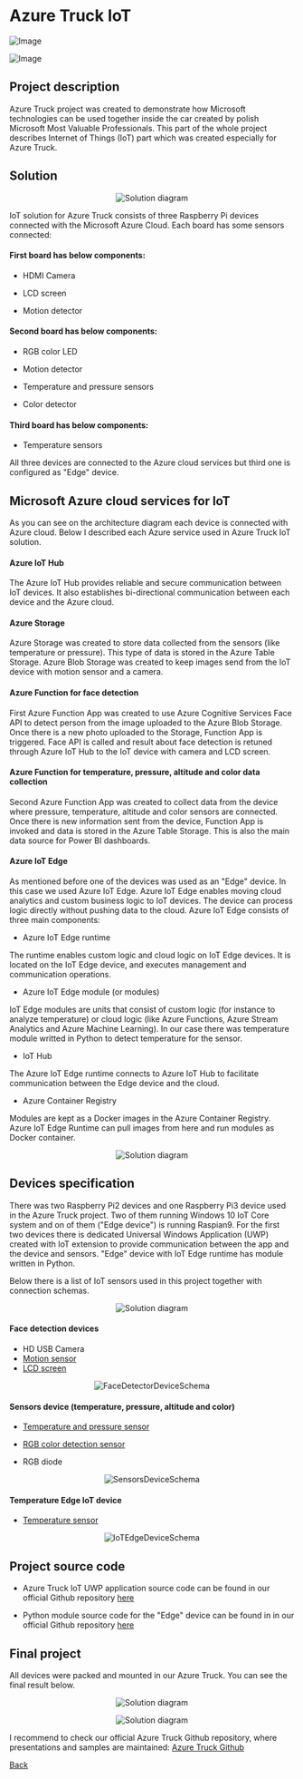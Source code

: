 # Azure Truck IoT


![Image](https://github.com/Daniel-Krzyczkowski/Daniel-Krzyczkowski.github.io/blob/master/cloudyofthings/mainassets/CloudyOfThings.png?raw=true)

![Image](https://github.com/Daniel-Krzyczkowski/Daniel-Krzyczkowski.github.io/blob/master/cloudyofthings/article3/assets/AzureTruckIoT1.jpg?raw=true)

## Project description

Azure Truck project was created to demonstrate how Microsoft technologies can be used together inside the car created by polish Microsoft Most Valuable Professionals. This part of the whole project describes Internet of Things (IoT) part which was created especially for Azure Truck.


## Solution

<p align="center">
  <img src="https://github.com/Daniel-Krzyczkowski/Daniel-Krzyczkowski.github.io/blob/master/cloudyofthings/article3/assets/AzureTruckIoT6.png?raw=true" alt="Solution diagram"/>
</p>

IoT solution for Azure Truck consists of three Raspberry Pi devices connected with the Microsoft Azure Cloud. Each board has some sensors connected:

#### First board has below components:

- HDMI Camera 

- LCD screen 

- Motion detector 

#### Second board has below components:

- RGB color LED 

- Motion detector 

- Temperature and pressure sensors

- Color detector

#### Third board has below components:

- Temperature sensors

All three devices are connected to the Azure cloud services but third one is configured as "Edge" device.


## Microsoft Azure cloud services for IoT

As you can see on the architecture diagram each device is connected with Azure cloud. Below I described each Azure service used in Azure Truck IoT solution.

#### Azure IoT Hub

The Azure IoT Hub provides reliable and secure communication between IoT devices. It also establishes bi-directional communication between each device and the Azure cloud.

#### Azure Storage

Azure Storage was created to store data collected from the sensors (like temperature or pressure). This type of data is stored in the Azure Table Storage. Azure Blob Storage was created to keep images send from the IoT device with motion sensor and a camera.

#### Azure Function for face detection

First Azure Function App was created to use Azure Cognitive Services Face API to detect person from the image uploaded to the Azure Blob Storage. Once there is a new photo uploaded to the Storage, Function App is triggered. Face API is called and result about face detection is retuned through Azure IoT Hub to the IoT device with camera and LCD screen.

#### Azure Function for temperature, pressure, altitude and color data collection

Second Azure Function App was created to collect data from the device where pressure, temperature, altitude and color sensors are connected. Once there is new information sent from the device, Function App is invoked and data is stored in the Azure Table Storage. This is also the main data source for Power BI dashboards.

#### Azure IoT Edge

As mentioned before one of the devices was used as an "Edge" device. In this case we used Azure IoT Edge. Azure IoT Edge enables moving cloud analytics and custom business logic to IoT devices. The device can process logic directly without pushing data to the cloud.
Azure IoT Edge consists of three main components:

- Azure IoT Edge runtime

The runtime enables custom logic and cloud logic on IoT Edge devices. It is located on the IoT Edge device, and executes management and communication operations.

- Azure IoT Edge module (or modules)

IoT Edge modules are units that consist of custom logic (for instance to analyze temperature) or cloud logic (like Azure Functions, Azure Stream Analytics and Azure Machine Learning). In our case there was temperature module writted in Python to detect temperature for the sensor.

- IoT Hub

The Azure IoT Edge runtime connects to Azure IoT Hub to facilitate communication between the Edge device and the cloud.

- Azure Container Registry

Modules are kept as a Docker images in the Azure Container Registry. Azure IoT Edge Runtime can pull images from here and run modules as Docker container.

<p align="center">
  <img src="https://github.com/Daniel-Krzyczkowski/Daniel-Krzyczkowski.github.io/blob/master/cloudyofthings/article3/assets/AzureTruckIoT5.png?raw=true" alt="Solution diagram"/>
</p>


## Devices specification

There was two Raspberry Pi2 devices and one Raspberry Pi3 device used in the Azure Truck project. Two of them running Windows 10 IoT Core system and on of them ("Edge device") is running Raspian9. For the first two devices there is dedicated Universal Windows Application (UWP) created with IoT extension to provide communication between the app and the device and sensors. "Edge" device with IoT Edge runtime has module written in Python.

Below there is a list of IoT sensors used in this project together with connection schemas.

<p align="center">
  <img src="https://github.com/Daniel-Krzyczkowski/Daniel-Krzyczkowski.github.io/blob/master/cloudyofthings/article3/assets/AzureTruckIoT3.JPG?raw=true" alt="Solution diagram"/>
</p>

#### Face detection devices

- HD USB Camera
- [Motion sensor](https://learn.adafruit.com/pir-passive-infrared-proximity-motion-sensor/overview)
- [LCD screen](https://www.adafruit.com/product/181)

<p align="center">
  <img src="https://github.com/Daniel-Krzyczkowski/Daniel-Krzyczkowski.github.io/blob/master/cloudyofthings/article3/assets/FaceDetectorDeviceSchema.png?raw=true" alt="FaceDetectorDeviceSchema"/>
</p>

#### Sensors device (temperature, pressure, altitude and color)

- [Temperature and pressure sensor](https://learn.adafruit.com/adafruit-bmp280-barometric-pressure-plus-temperature-sensor-breakout/overview)

- [RGB color detection sensor](https://www.adafruit.com/product/1334)

- RGB diode

<p align="center">
  <img src="https://github.com/Daniel-Krzyczkowski/Daniel-Krzyczkowski.github.io/blob/master/cloudyofthings/article3/assets/SensorsDeviceSchema.png?raw=true" alt="SensorsDeviceSchema"/>
</p>

#### Temperature Edge IoT device

- [Temperature sensor](https://www.adafruit.com/product/165)

<p align="center">
  <img src="https://github.com/Daniel-Krzyczkowski/Daniel-Krzyczkowski.github.io/blob/master/cloudyofthings/article3/assets/IoTEdgeDeviceSchema.png?raw=true" alt="IoTEdgeDeviceSchema"/>
</p>

## Project source code

- Azure Truck IoT UWP application source code can be found in our official Github repository [here](https://github.com/Daniel-Krzyczkowski/WindowsIoTCore/tree/master/AzureTruckIoT)

- Python module source code for the "Edge" device can be found in in our official Github repository [here](https://github.com/AzureTruck/IoT/tree/master/TemperatureEdgeSolution)

## Final project

All devices were packed and mounted in our Azure Truck. You can see the final result below.

<p align="center">
  <img src="https://github.com/Daniel-Krzyczkowski/Daniel-Krzyczkowski.github.io/blob/master/cloudyofthings/article3/assets/AzureTruckIoT7.png?raw=true" alt="Solution diagram"/>
</p>

<p align="center">
  <img src="https://github.com/Daniel-Krzyczkowski/Daniel-Krzyczkowski.github.io/blob/master/cloudyofthings/article3/assets/AzureTruckIoT8.png?raw=true" alt="Solution diagram"/>
</p>

I recommend to check our official Azure Truck Github repository, where presentations and samples are maintained:
[Azure Truck Github](https://github.com/AzureTruck)

[Back](https://daniel-krzyczkowski.github.io/cloudyofthings/main/index)
